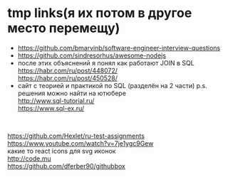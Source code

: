 # tmp links(я их потом в другое место перемещу)
* https://github.com/bmarvinb/software-engineer-interview-questions
* https://github.com/sindresorhus/awesome-nodejs
* после этих объяснений я понял как работают JOIN в SQL<br>
https://habr.com/ru/post/448072/<br>
https://habr.com/ru/post/450528/<br>
* сайт с теорией и практикой по SQL (разделён на 2 части) p.s. решения можно найти на ютюбере<br>
http://www.sql-tutorial.ru/<br>
https://www.sql-ex.ru/<br>

<br>

https://github.com/Hexlet/ru-test-assignments
<br>
https://www.youtube.com/watch?v=7je1ygc9Gew
<br>
какие то react icons для svg иконок
<br>
http://code.mu
<br>
https://github.com/dferber90/githubbox
